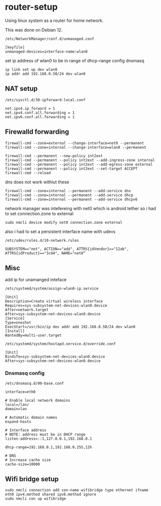 # router-setup

Using linux system as a router for home network.

This was done on Debian 12.

`/etc/NetworkManager/conf.d/unmanaged.conf`
```
[keyfile]
unmanaged-devices=interface-name:wlan0
```

set ip address of wlan0 to be in range of dhcp-range config dnsmasq

```
ip link set up dev wlan0
ip addr add 192.168.0.50/24 dev wlan0
```

## NAT setup

`/etc/sysctl.d/30-ipforward-local.conf`
```
net.ipv4.ip_forward = 1
net.ipv4.conf.all.forwarding = 1
net.ipv6.conf.all.forwarding = 1
```

## Firewalld forwarding

```
firewall-cmd --zone=external --change-interface=net0 --permanent
firewall-cmd --zone=internal --change-interface=wlan0 --permanent
```

```
firewall-cmd --permanent --new-policy int2ext
firewall-cmd --permanent --policy int2ext --add-ingress-zone internal
firewall-cmd --permanent --policy int2ext --add-egress-zone external
firewall-cmd --permanent --policy int2ext --set-target ACCEPT
firewall-cmd --reload
```

dns does not work withiut these

```
firewall-cmd --zone=internal --permanent --add-service dns
firewall-cmd --zone=internal --permanent --add-service dhcp
firewall-cmd --zone=internal --permanent --add-service dhcpv6
```

network manager was intefereing with net0 which is android tether so i had to set connection.zone to external

```
sudo nmcli device modify net0 connection.zone external
```

also i had to set a persistent interface name with udevs

`/etc/udev/rules.d/10-network.rules`
```
SUBSYSTEM=="net", ACTION=="add", ATTRS{idVendor}=="12ab", ATTRS{idProduct}=="3cd4", NAME="net0”
```

## Misc

add ip for unamanged inteface

`/etc/systemd/system/assign-wlan0-ip.service`
```
[Unit]
Description=Create virtual wireless interface
Requires=sys-subsystem-net-devices-wlan0.device
After=network.target
After=sys-subsystem-net-devices-wlan0.device
[Service]
Type=oneshot
ExecStart=/usr/bin/ip dev addr add 192.168.0.50/24 dev wlan0
[Install]
WantedBy=multi-user.target
```

`/etc/systemd/system/hostapd.service.d/override.conf`
```
[Unit]
BindsTo=sys-subsystem-net-devices-wlan0.device
After=sys-subsystem-net-devices-wlan0.device
```

### Dnsmasq config
`/etc/dnsmasq.d/00-base.conf`
```
interface=eth0

# Enable local network domains
local=/lan/
domain=lan

# Automatic domain names
expand-hosts

# Interface address
# NOTE: address must be in DHCP range
listen-address=::1,127.0.0.1,192.168.0.1

dhcp-range=192.168.0.1,192.168.0.255,12h

# DNS
# Increase cache size
cache-size=10000
```

## Wifi bridge setup


```
sudo nmcli connection add con-name wifibridge type ethernet ifname eth0 ipv4.method shared ipv6.method ignore
sudo nmcli con up wifibridge
```
